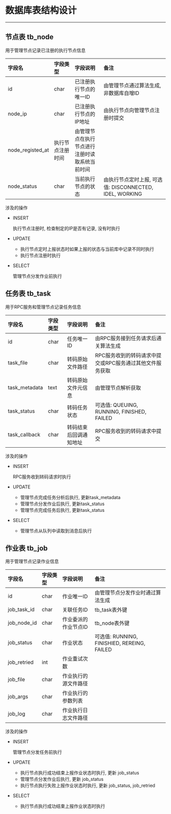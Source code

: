 # 数据库表结构设计

---

## 节点表 tb_node

用于管理节点记录已注册的执行节点信息

| 字段名           | 字段类型         | 字段说明                                       | 备注                                                    |
| :--------------- | :--------------- | :--------------------------------------------- | :------------------------------------------------------ |
| id               | char             | 已注册执行节点的唯一ID                         | 由管理节点通过算法生成, 非数据库自增ID                  |
| node_ip          | char             | 已注册执行节点的IP地址                         | 由执行节点向管理节点注册时提交                          |  |
| node_registed_at | 执行节点注册时间 | 由管理节点在执行节点进行注册时读取系统当前时间 |                                                         |
| node_status      | char             | 当前执行节点的状态                             | 由执行节点定时上报, 可选值: DISCONNECTED, IDEL, WORKING |

涉及的操作

- INSERT

    执行节点注册时, 检查制定的IP是否有记录, 没有时执行

- UPDATE

    - 执行节点定时上报状态时如果上报的状态与当前库中记录不同时执行
    - 执行节点注册时执行

- SELECT

    管理节点分发作业前执行

## 任务表 tb_task

用于RPC服务和管理节点记录任务信息

| 字段名        | 字段类型 | 字段说明               | 备注                                                     |
| :------------ | :------- | :--------------------- | :------------------------------------------------------- |
| id            | char     | 任务唯一ID             | 由RPC服务接到任务请求后通关算法生成                      |
| task_file     | char     | 转码原始文件路径       | RPC服务收到的转码请求中提交或RPC服务通过其他文件服务获取 |
| task_metadata | text     | 转码原始文件元信息     | 由管理节点解析获取                                       |
| task_status   | char     | 转码任务状态           | 可选值: QUEUING, RUNNING, FINISHED, FAILED               |
| task_callback | char     | 转码结束后回调通知地址 | RPC服务收到的转码请求中提交                              |

涉及的操作

- INSERT

    RPC服务收到转码请求时执行

- UPDATE

    - 管理节点完成任务分析后执行, 更新task_metadata
    - 管理节点分发作业后执行, 更新task_status
    - 管理节点完成任务后执行, 更新task_status

- SELECT

    - 管理节点从队列中读取到消息后执行

## 作业表 tb_job

用于管理节点记录作业信息

| 字段名      | 字段类型 | 字段说明             | 备注                                        |
| :---------- | :------- | :------------------- | :------------------------------------------ |
| id          | char     | 作业唯一ID           | 由管理节点分发作业时通过算法生成            |
| job_task_id | char     | 关联任务ID           | tb_task表外键                               |
| job_node_id | char     | 作业委派的作业节点ID | tb_node表外键                               |
| job_status  | char     | 作业状态             | 可选值: RUNNING, FINISHIED, REREING, FAILED |
| job_retried | int      | 作业重试次数         |                                             |
| job_file    | char     | 作业执行的源文件路径 |                                             |
| job_args    | char     | 作业执行的参数列表   |                                             |
| job_log     | char     | 作业执行日志文件路径 |                                             |

涉及的操作

- INSERT

    管理节点分发任务前执行

- UPDATE

    - 执行节点执行成功结束上报作业状态时执行, 更新 job_status
    - 管理节点分发作业后执行, 更新 job_status
    - 执行节点执行失败上报作业状态时执行, 更新 job_status, job_retried

- SELECT

    - 执行节点执行成功结束上报作业状态时执行